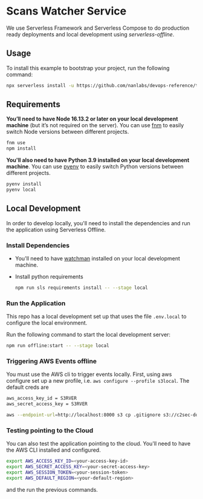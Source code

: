 # Scans Watcher Service

We use Serverless Framework and Serverless Compose to do production ready deployments and local development using _serverless-offline_.

## Usage

To install this example to bootstrap your project, run the following command:

```sh
npx serverless install -u https://github.com/nanlabs/devops-reference/tree/main/examples/serverless/serverless-s3-local -n my-project
```

## Requirements

**You’ll need to have Node 16.13.2 or later on your local development machine** (but it’s not required on the server). You can use [fnm](https://github.com/Schniz/fnm) to easily switch Node versions between different projects.

```sh
fnm use
npm install
```

**You'll also need to have Python 3.9 installed on your local development machine**. You can use [pyenv](https://github.com/pyenv/pyenv) to easily switch Python versions between different projects.

```sh
pyenv install
pyenv local
```

## Local Development

In order to develop locally, you'll need to install the dependencies and run the application using Serverless Offline.

### Install Dependencies

- You'll need to have [watchman](https://facebook.github.io/watchman/) installed on your local development machine.
- Install python requirements

  ```sh
  npm run sls requirements install -- --stage local
  ```

### Run the Application

This repo has a local development set up that uses the file `.env.local` to configure the local environment.

Run the following command to start the local development server:

```sh
npm run offline:start -- --stage local
```

### Triggering AWS Events offline

You must use the AWS cli to trigger events locally. First, using aws configure set up a new profile, i.e. `aws configure --profile s3local`. The default creds are

```sh
aws_access_key_id = S3RVER
aws_secret_access_key = S3RVER
```

```sh
aws --endpoint-url=http://localhost:8000 s3 cp .gitignore s3://c2sec-domains/ --profile s3local
```

### Testing pointing to the Cloud

You can also test the application pointing to the cloud. You'll need to have the AWS CLI installed and configured.

```sh
export AWS_ACCESS_KEY_ID=<your-access-key-id>
export AWS_SECRET_ACCESS_KEY=<your-secret-access-key>
export AWS_SESSION_TOKEN=<your-session-token>
export AWS_DEFAULT_REGION=<your-default-region>
```

and the run the previous commands.
